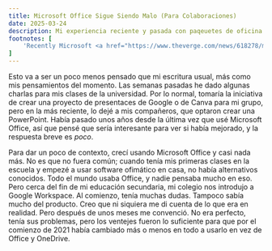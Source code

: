 ```yaml
---
title: Microsoft Office Sigue Siendo Malo (Para Colaboraciones)
date: 2025-03-24
description: Mi experiencia reciente y pasada con paqeuetes de oficina.
footnotes: [
    'Recently Microsoft <a href="https://www.theverge.com/news/618278/microsoft-office-free-windows-apps-ad-supported-version">started trialing</a> an ad-supported free version of Office desktop in India. However, many features (such as directly working with local files instead of using OneDrive) are artificially disabled, so from what I can tell this seems to be the worst parts of Office desktop and Office web put together into a single product.'
]
---
```


Esto va a ser un poco menos pensado que mi escritura usual, más como mis pensamientos del momento. Las semanas pasadas he dado algunas charlas para mis clases de la universidad. Por lo normal, tomaría la iniciativa de crear una proyecto de presentaces de Google o de Canva para mi grupo, pero en la más reciente, lo dejé a mis compañeros, que optaron crear una PowerPoint. Había pasado unos años desde la última vez que usé Microsoft Office, así que pensé que sería interesante para ver si había mejorado, y la respuesta breve es *poco*.

Para dar un poco de contexto, crecí usando Microsoft Office y casi nada más. No es que no fuera común; cuando tenía mis primeras clases en la escuela y empezé a usar software ofimático en casa, no había alternativos conocidos. Todo el mundo usaba Office, y nadie pensaba mucho en eso. Pero cerca del fin de mi educación secundaria, mi colegio nos introdujo a Google Workspace. Al comienzo, tenía muchas dudas. Tampoco sabía mucho del producto. Creo que ni siquiera me di cuenta de lo que era en realidad. Pero después de unos meses me convenció. No era perfecto, tenía sus problemas, pero los ventejes fueron lo suficiente para que por el comienzo de 2021 había cambiado más o menos en todo a usarlo en vez de Office y OneDrive.